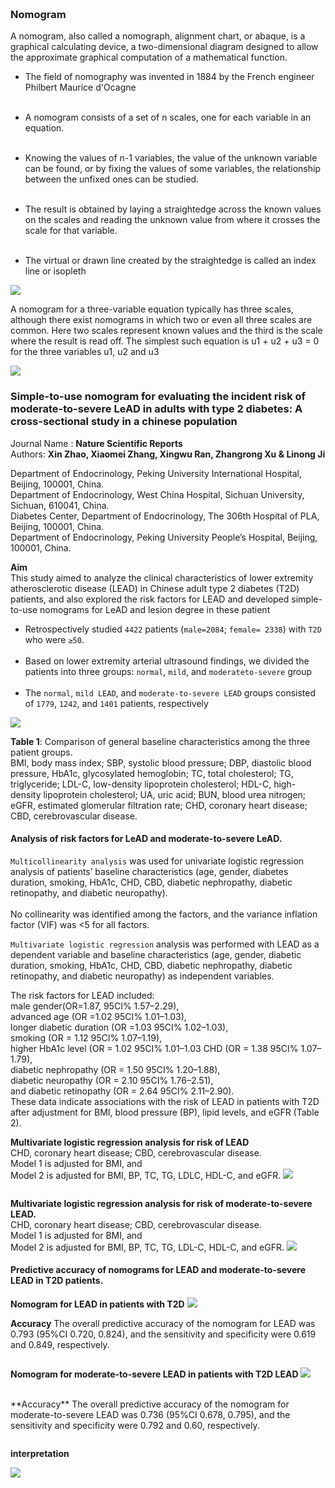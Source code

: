 ```python

```


```python

```

### Nomogram
A nomogram, also called a nomograph, alignment chart, or abaque, is a graphical calculating device, a two-dimensional diagram designed to allow the approximate graphical computation of a mathematical function. <br>

- The field of nomography was invented in 1884 by the French engineer Philbert Maurice d'Ocagne <br><br>

- A nomogram consists of a set of n scales, one for each variable in an equation. <br><br>
- Knowing the values of n-1 variables, the value of the unknown variable can be found, or by fixing the values of some variables, the relationship between the unfixed ones can be studied. <br><br>
- The result is obtained by laying a straightedge across the known values on the scales and reading the unknown value from where it crosses the scale for that variable.<br><br>
- The virtual or drawn line created by the straightedge is called an index line or isopleth

<img src='nomogram_scale.png'>

A nomogram for a three-variable equation typically has three scales, although there exist nomograms in which two or even all three scales are common. Here two scales represent known values and the third is the scale where the result is read off.
The simplest such equation is u1 + u2 + u3 = 0 for the three variables u1, u2 and u3

<img src='nomogram_components.png'>

### Simple-to-use nomogram for evaluating the incident risk of moderate-to-severe LeAD in adults with type 2 diabetes: A cross-sectional study in a chinese population

Journal Name : **Nature Scientific Reports** <br>
Authors: **Xin Zhao, Xiaomei Zhang, Xingwu Ran, Zhangrong Xu & Linong Ji**<br>


Department of Endocrinology, Peking University International Hospital, Beijing, 100001, China.<br>
Department of Endocrinology, West China Hospital, Sichuan University, Sichuan, 610041, China.<br>
Diabetes Center, Department of Endocrinology, The 306th Hospital of PLA, Beijing, 100001, China.<br>
Department of Endocrinology, Peking University People’s Hospital, Beijing, 100001, China.<br>

**Aim**<br>
This study aimed to analyze the clinical characteristics of lower extremity atherosclerotic disease (LEAD) in Chinese adult type 2 diabetes (T2D) patients, and also explored the risk factors for LEAD and developed simple-to-use nomograms for LeAD and lesion degree in these patient

- Retrospectively studied `4422` patients (`male=2084`; `female= 2338`) with `T2D` who were `≥50`. <br><br>
- Based on lower extremity arterial ultrasound findings, we divided the patients into three groups: `normal`, `mild`, and `moderateto-severe` group <br><br>
- The `normal`, `mild LEAD`, and `moderate-to-severe LEAD` groups consisted of `1779`, `1242`, and `1401` patients, respectively 

<img src = table1.png>

**Table 1**: Comparison of general baseline characteristics among the three patient groups.<br>
BMI, body mass index; SBP, systolic blood pressure; DBP, diastolic blood pressure, HbA1c, glycosylated hemoglobin; TC, total
cholesterol; TG, triglyceride; LDL-C, low-density lipoprotein cholesterol; HDL-C, high-density lipoprotein
cholesterol; UA, uric acid; BUN, blood urea nitrogen; eGFR, estimated glomerular filtration rate; CHD,
coronary heart disease; CBD, cerebrovascular disease.

#### Analysis of risk factors for LeAD and moderate-to-severe LeAD.

`Multicollinearity analysis` was used for univariate logistic regression analysis of patients’ baseline characteristics (age, gender, diabetes duration, smoking, HbA1c, CHD, CBD, diabetic nephropathy, diabetic retinopathy, and diabetic neuropathy). <br><br>
No collinearity was identified among the factors, and the variance inflation factor (VIF) was <5 for all factors.

`Multivariate logistic regression` analysis was performed with LEAD as a dependent variable and baseline characteristics (age, gender, diabetic duration, smoking, HbA1c, CHD, CBD, diabetic nephropathy, diabetic retinopathy, and diabetic neuropathy) as independent variables. <br>

The risk factors for LEAD included:<br>
male gender(OR=1.87, 95CI% 1.57–2.29),<br>
advanced age (OR =1.02 95CI% 1.01–1.03),<br>
longer diabetic duration (OR =1.03 95CI% 1.02–1.03),<br>
smoking (OR = 1.12 95CI% 1.07–1.19),<br>
higher HbA1c level (OR = 1.02 95CI% 1.01–1.03 CHD (OR = 1.38 95CI% 1.07–1.79),<br>
diabetic nephropathy (OR = 1.50 95CI% 1.20–1.88),<br>
diabetic neuropathy (OR = 2.10 95CI% 1.76–2.51),<br>
and diabetic retinopathy (OR = 2.64 95CI% 2.11–2.90).<br>
These data indicate associations with the risk of LEAD in patients with T2D after adjustment for BMI, blood pressure (BP), lipid levels, and eGFR (Table 2).

**Multivariate logistic regression analysis for risk of LEAD**
<br>
CHD, coronary heart disease; CBD, cerebrovascular disease.<br>
Model 1 is adjusted for BMI, and <br> Model 2 is adjusted for BMI, BP, TC, TG, LDLC, HDL-C, and eGFR.
<img src='table2.PNG'>


```python

```

**Multivariate logistic regression analysis for risk of moderate-to-severe LEAD.** <br>
CHD, coronary heart disease; CBD, cerebrovascular disease. <br>
Model 1 is adjusted for BMI, and <br> Model 2 is adjusted for BMI, BP, TC, TG, LDL-C, HDL-C, and eGFR.
<img src='table3.png'>

#### Predictive accuracy of nomograms for LEAD and moderate-to-severe LEAD in T2D patients.

**Nomogram for LEAD in patients with T2D**
<img src ='figure1.PNG'>


**Accuracy**
The overall predictive accuracy of the nomogram for LEAD was 0.793 (95%CI 0.720, 0.824), and the sensitivity and specificity were 0.619 and 0.849, respectively.


```python

```

**Nomogram for moderate-to-severe LEAD in patients with T2D LEAD**
<img src ='figure2.PNG'>

<br>
**Accuracy** The overall predictive accuracy of the nomogram for moderate-to-severe LEAD was 0.736 (95%CI 0.678, 0.795), and the sensitivity and specificity were 0.792 and 0.60, respectively.


```python

```

**interpretation**

<img src ='figure_example.png'>


```python

```


```python

```




```python

```
